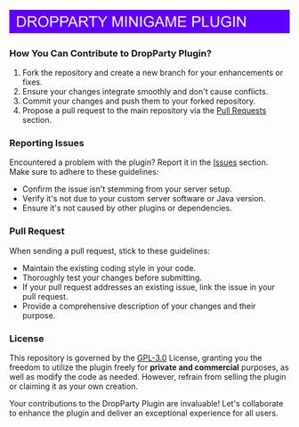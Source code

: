 ![BANNER](./.github/assets/image/banner.png)

### How You Can Contribute to DropParty Plugin?

1. Fork the repository and create a new branch for your enhancements or fixes.
2. Ensure your changes integrate smoothly and don't cause conflicts.
3. Commit your changes and push them to your forked repository.
4. Propose a pull request to the main repository via the [Pull Requests](https://github.com/kingbhd/drop-party/pulls)
   section.

### Reporting Issues

Encountered a problem with the plugin? Report it in the [Issues](https://github.com/kingbhd/drop-party/issues) section.
Make sure to adhere to these guidelines:

- Confirm the issue isn't stemming from your server setup.
- Verify it's not due to your custom server software or Java version.
- Ensure it's not caused by other plugins or dependencies.

### Pull Request

When sending a pull request, stick to these guidelines:

- Maintain the existing coding style in your code.
- Thoroughly test your changes before submitting.
- If your pull request addresses an existing issue, link the issue in your pull request.
- Provide a comprehensive description of your changes and their purpose.

### License

This repository is governed by the [GPL-3.0](LICENSE) License, granting you the freedom to utilize the plugin freely for
**private and commercial** purposes, as well as modify the code as needed. However, refrain from selling the plugin or
claiming it
as your own creation.

Your contributions to the DropParty Plugin are invaluable! Let's collaborate to enhance the plugin and deliver an
exceptional experience for all users.